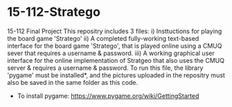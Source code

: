 # 15-112-Stratego
15-112 Final Project
This repositry includes 3 files:
i) Insttuctions for playing the board game 'Stratego'
ii) A completed fully-working text-based interface for the board game 'Stratego', that is played online using a CMUQ sever that requires a 
    username & password.
iii) A working graphical user interface for the online implementation of Stratgeo that also uses the CMUQ server & requires a username 
    & password. To run this file, the library 'pygame' must be installed*, and the pictures uploaded in the repositry must also be saved 
    in the same folder as this code.
    
* To install pygame: https://www.pygame.org/wiki/GettingStarted
 
